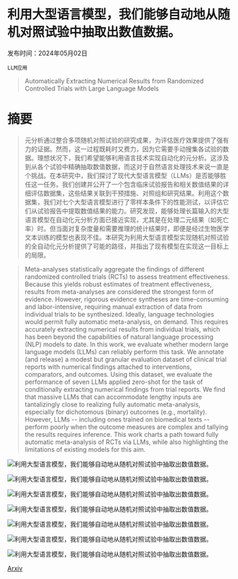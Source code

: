 # 利用大型语言模型，我们能够自动地从随机对照试验中抽取出数值数据。

发布时间：2024年05月02日

`LLM应用`

> Automatically Extracting Numerical Results from Randomized Controlled Trials with Large Language Models

# 摘要

> 元分析通过整合多项随机对照试验的研究成果，为评估医疗效果提供了强有力的证据。然而，这一过程既耗时又费力，因为它需要手动搜集各试验的数据。理想状况下，我们希望能够利用语言技术实现自动化的元分析。这涉及到从各个试验中精确抽取数值数据，而这对于自然语言处理技术来说一直是个挑战。在本研究中，我们探讨了现代大型语言模型（LLMs）是否能够胜任这一任务。我们创建并公开了一个包含临床试验报告和相关数值结果的详细评估数据集，这些结果关联到干预措施、对照组和研究结果。利用这个数据集，我们对七个大型语言模型进行了零样本条件下的性能测试，以评估它们从试验报告中提取数值结果的能力。研究发现，能够处理长篇输入的大型语言模型在自动化元分析方面已接近实现，尤其是在处理二元结果（如死亡率）时。但当面对复杂度量和需要推理的统计结果时，即便是经过生物医学文本训练的模型也表现不佳。本研究为利用大型语言模型实现随机对照试验的全自动化元分析提供了可能的路径，并指出了现有模型在实现这一目标上的局限。

> Meta-analyses statistically aggregate the findings of different randomized controlled trials (RCTs) to assess treatment effectiveness. Because this yields robust estimates of treatment effectiveness, results from meta-analyses are considered the strongest form of evidence. However, rigorous evidence syntheses are time-consuming and labor-intensive, requiring manual extraction of data from individual trials to be synthesized. Ideally, language technologies would permit fully automatic meta-analysis, on demand. This requires accurately extracting numerical results from individual trials, which has been beyond the capabilities of natural language processing (NLP) models to date. In this work, we evaluate whether modern large language models (LLMs) can reliably perform this task. We annotate (and release) a modest but granular evaluation dataset of clinical trial reports with numerical findings attached to interventions, comparators, and outcomes. Using this dataset, we evaluate the performance of seven LLMs applied zero-shot for the task of conditionally extracting numerical findings from trial reports. We find that massive LLMs that can accommodate lengthy inputs are tantalizingly close to realizing fully automatic meta-analysis, especially for dichotomous (binary) outcomes (e.g., mortality). However, LLMs -- including ones trained on biomedical texts -- perform poorly when the outcome measures are complex and tallying the results requires inference. This work charts a path toward fully automatic meta-analysis of RCTs via LLMs, while also highlighting the limitations of existing models for this aim.

![利用大型语言模型，我们能够自动地从随机对照试验中抽取出数值数据。](../../..//opt/data/Projects/HuggingArxiv/paper_images/2405.01686/x1.png)

![利用大型语言模型，我们能够自动地从随机对照试验中抽取出数值数据。](../../..//opt/data/Projects/HuggingArxiv/paper_images/2405.01686/x2.png)

![利用大型语言模型，我们能够自动地从随机对照试验中抽取出数值数据。](../../..//opt/data/Projects/HuggingArxiv/paper_images/2405.01686/x3.png)

![利用大型语言模型，我们能够自动地从随机对照试验中抽取出数值数据。](../../..//opt/data/Projects/HuggingArxiv/paper_images/2405.01686/x4.png)

![利用大型语言模型，我们能够自动地从随机对照试验中抽取出数值数据。](../../..//opt/data/Projects/HuggingArxiv/paper_images/2405.01686/x5.png)

![利用大型语言模型，我们能够自动地从随机对照试验中抽取出数值数据。](../../..//opt/data/Projects/HuggingArxiv/paper_images/2405.01686/x6.png)

![利用大型语言模型，我们能够自动地从随机对照试验中抽取出数值数据。](../../..//opt/data/Projects/HuggingArxiv/paper_images/2405.01686/x7.png)

[Arxiv](https://arxiv.org/abs/2405.01686)